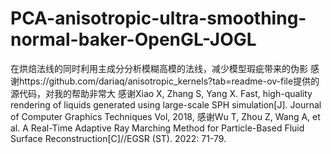 # PCA-anisotropic-ultra-smoothing-normal-baker-OpenGL-JOGL
在烘焙法线的同时利用主成分分析模糊高模的法线，减少模型瑕疵带来的伪影
感谢https://github.com/dariaq/anisotropic_kernels?tab=readme-ov-file提供的源代码，对我的帮助非常大
感谢Xiao X, Zhang S, Yang X. Fast, high-quality rendering of liquids generated using large-scale SPH simulation[J]. Journal of Computer Graphics Techniques Vol, 2018, 
感谢Wu T, Zhou Z, Wang A, et al. A Real-Time Adaptive Ray Marching Method for Particle-Based Fluid Surface Reconstruction[C]//EGSR (ST). 2022: 71-79.
